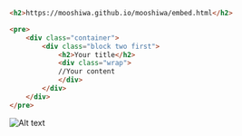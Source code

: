 ```html
<h2>https://mooshiwa.github.io/mooshiwa/embed.html</h2>

<pre>
    <div class="container">
        <div class="block two first">
            <h2>Your title</h2>
            <div class="wrap">
            //Your content
            </div>
        </div>
    </div>
</pre>
```
![Alt text]([shot1.png](https://mooshiwa.github.io/mooshiwa/embed.html)?raw=true "Optional Title")
